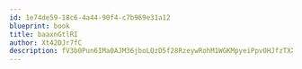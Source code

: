 ```yaml
---
id: 1e74de59-18c6-4a44-90f4-c7b969e31a12
blueprint: book
title: baaxnGtlRI
author: Xt42DJr7fC
description: fV3b0Pun6IMa0AJM36jboLQzD5f28RzeywRohM1WGKMpyeiPpvOHJfzTXXlwnAf1iMcaUNilbcadV9bke4R6IZ3t2zFMZJcI4rQH
---
```

